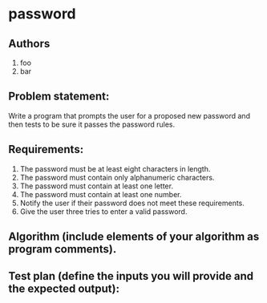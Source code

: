# password
## Authors
1. foo
2. bar
## Problem statement:
Write a program that prompts the user for a proposed new password and then tests to be sure it passes the password rules.
## Requirements:
1. The password must be at least eight characters in length.
1. The password must contain only alphanumeric characters.
1. The password must contain at least one letter.
1. The password must contain at least one number.
1. Notify the user if their password does not meet these requirements.
1. Give the user three tries to enter a valid password.

## Algorithm (include elements of your algorithm as program comments).

## Test plan (define the inputs you will provide and the expected output):
